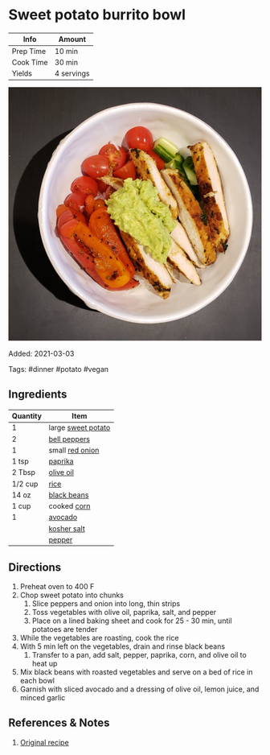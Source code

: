 # Sweet potato burrito bowl

| Info      | Amount     |
| --------- | ---------- |
| Prep Time | 10 min     |
| Cook Time | 30 min     |
| Yields    | 4 servings |

![Sweet potato burrito bowl](../_assets/sweet-potato-burrito-bowl.jpg)

Added: 2021-03-03

Tags: #dinner #potato #vegan

## Ingredients

| Quantity | Item                                                    |
| -------- | ------------------------------------------------------- |
| 1        | large [sweet potato](../_ingredients/sweet%20potato.md) |
| 2        | [bell peppers](../_ingredients/bell%20pepper.md)        |
| 1        | small [red onion](../_ingredients/red%20onion.md)       |
| 1 tsp    | [paprika](../_ingredients/paprika.md)                   |
| 2 Tbsp   | [olive oil](../_ingredients/olive%20oil.md)             |
| 1/2 cup  | [rice](../_ingredients/rice.md)                         |
| 14 oz    | [black beans](../_ingredients/black%20beans.md)         |
| 1 cup    | cooked [corn](../_ingredients/corn.md)                  |
| 1        | [avocado](../_ingredients/avocado.md)                   |
|          | [kosher salt](../_ingredients/kosher%20salt.md)         |
|          | [pepper](../_ingredients/pepper.md)                     |

## Directions

1. Preheat oven to 400 F
2. Chop sweet potato into chunks
    1. Slice peppers and onion into long, thin strips
    2. Toss vegetables with olive oil, paprika, salt, and pepper
    3. Place on a lined baking sheet and cook for 25 - 30 min, until potatoes are tender
3. While the vegetables are roasting, cook the rice
4. With 5 min left on the vegetables, drain and rinse black beans
    1. Transfer to a pan, add salt, pepper, paprika, corn, and olive oil to heat up
5. Mix black beans with roasted vegetables and serve on a bed of rice in each bowl
6. Garnish with sliced avocado and a dressing of olive oil, lemon juice, and minced garlic

## References & Notes

1. [Original recipe](https://eatwithclarity.com/wprm_print/7645)
